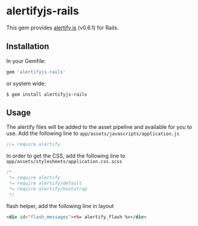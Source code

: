# alertifyjs-rails

This gem provides [alertify.js](http://alertifyjs.com/) (v0.6.1) for Rails.


## Installation

In your Gemfile:

```ruby
gem 'alertifyjs-rails'
```

or system wide:

```console
$ gem install alertifyjs-rails
```


## Usage

The alertify files will be added to the asset pipeline and available for you to use. Add the following line to `app/assets/javascripts/application.js`

```javascript
//= require alertify
```

In order to get the CSS, add the following line to `app/assets/stylesheets/application.css.scss`

```css
/*
 *= require alertify
 *= require alertify/default
 *= require alertify/bootstrap
 */
```

flash helper, add the following line in layout

```html
<div id="flash_messages"><%= alertify_flash %></div>
```
